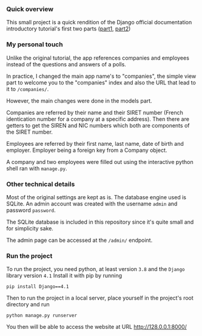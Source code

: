 ### Quick overview

This small project is a quick rendition of the Django official documentation introductory
tutorial's first two parts ([part1](https://docs.djangoproject.com/en/4.1/intro/tutorial01/), [part2](https://docs.djangoproject.com/en/4.1/intro/tutorial01/))

### My personal touch

Unlike the original tutorial, the app references companies and employees instead of the questions
and answers of a polls.

In practice, I changed the main app name's to "companies", the simple view part to welcome
you to the "companies" index and also the URL that lead to it to `/companies/`.

However, the main changes were done in the models part.

Companies are referred by their name and their SIRET number (French identication number
for a company at a specific address). Then there are getters to get the SIREN and NIC numbers
which both are components of the SIRET number.

Employees are referred by their first name, last name, date of birth and employer. Employer being
a foreign key from a Company object.

A company and two employees were filled out using the interactive python shell ran with
`manage.py`.

### Other technical details

Most of the original settings are kept as is. The database engine used is SQLite. An
admin account was created with the username `admin` and password `password`.

The SQLite database is included in this repository since it's quite small and for simplicity sake.

The admin page can be accessed at the `/admin/` endpoint.

### Run the project

To run the project, you need python, at least version `3.8` and the `Django` library version `4.1`
Install it with pip by running
```shell
pip install Django==4.1
```

Then to run the project in a local server, place yourself in the project's root directory and run
```shell
python manage.py runserver
```

You then will be able to access the website at URL <http://128.0.0.1:8000/>
